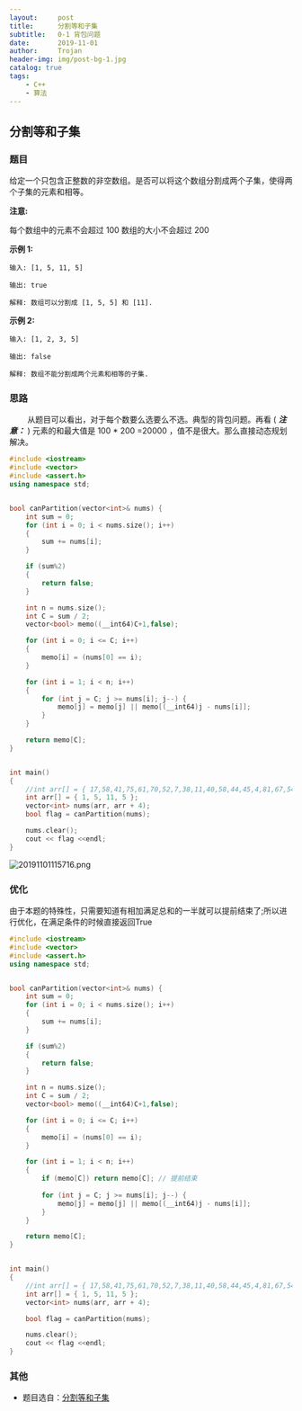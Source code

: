 ```yaml
---
layout:     post
title:      分割等和子集
subtitle:   0-1 背包问题
date:       2019-11-01
author:     Trojan
header-img: img/post-bg-1.jpg
catalog: true
tags:
    - C++
    - 算法
---
```

## 分割等和子集


### 题目
给定一个只包含正整数的非空数组。是否可以将这个数组分割成两个子集，使得两个子集的元素和相等。

**注意:**

每个数组中的元素不会超过 100
数组的大小不会超过 200

**示例 1:** 

```
输入: [1, 5, 11, 5]

输出: true

解释: 数组可以分割成 [1, 5, 5] 和 [11].
```

**示例 2:**   

```
输入: [1, 2, 3, 5]

输出: false

解释: 数组不能分割成两个元素和相等的子集.
```

### 思路
&emsp;&emsp; 从题目可以看出，对于每个数要么选要么不选。典型的背包问题。再看 ( ***注意：*** ) 元素的和最大值是 100 * 200 =20000 ，值不是很大。那么直接动态规划解决。

```C++
#include <iostream>
#include <vector>
#include <assert.h>
using namespace std;


bool canPartition(vector<int>& nums) {
	int sum = 0;
	for (int i = 0; i < nums.size(); i++)
	{
		sum += nums[i];	
	}

	if (sum%2)
	{
		return false;
	}

	int n = nums.size();
	int C = sum / 2;
	vector<bool> memo((__int64)C+1,false);

	for (int i = 0; i <= C; i++)
	{
		memo[i] = (nums[0] == i);
	}

	for (int i = 1; i < n; i++)
	{
		for (int j = C; j >= nums[i]; j--) {
			memo[j] = memo[j] || memo[(__int64)j - nums[i]];
		}
	}

	return memo[C];
}


int main()
{
	//int arr[] = { 17,58,41,75,61,70,52,7,38,11,40,58,44,45,4,81,67,54,79,80,15,3,14,16,9,66,69,41,72,37,28,3,33,90,56,12,72,49,35,22,49,27,49,82,41,77,100,82,18,95,24,51,37,2,34,82,70,53,73,32,90,98,81,22,73,76,79,40,27,62,45,96,36,15,63,28,54,88,63,37,58,9,62,98,93,72,99,53,91,29,61,31,11,42,20,35,50,68,10,86 };
	int arr[] = { 1, 5, 11, 5 };
	vector<int> nums(arr, arr + 4);
	bool flag = canPartition(nums);

	nums.clear();
	cout << flag <<endl;
}
```

![20191101115716.png](http://images.oulongxing.com//blog/20191101115716.png)

### 优化

由于本题的特殊性，只需要知道有相加满足总和的一半就可以提前结束了;所以进行优化，在满足条件的时候直接返回True

```C++
#include <iostream>
#include <vector>
#include <assert.h>
using namespace std;


bool canPartition(vector<int>& nums) {
	int sum = 0;
	for (int i = 0; i < nums.size(); i++)
	{
		sum += nums[i];	
	}

	if (sum%2)
	{
		return false;
	}

	int n = nums.size();
	int C = sum / 2;
	vector<bool> memo((__int64)C+1,false);

	for (int i = 0; i <= C; i++)
	{
		memo[i] = (nums[0] == i);
	}

	for (int i = 1; i < n; i++)
	{
		if (memo[C]) return memo[C]; // 提前结束
		
		for (int j = C; j >= nums[i]; j--) {
			memo[j] = memo[j] || memo[(__int64)j - nums[i]];
		}
	}

	return memo[C];
}


int main()
{
	//int arr[] = { 17,58,41,75,61,70,52,7,38,11,40,58,44,45,4,81,67,54,79,80,15,3,14,16,9,66,69,41,72,37,28,3,33,90,56,12,72,49,35,22,49,27,49,82,41,77,100,82,18,95,24,51,37,2,34,82,70,53,73,32,90,98,81,22,73,76,79,40,27,62,45,96,36,15,63,28,54,88,63,37,58,9,62,98,93,72,99,53,91,29,61,31,11,42,20,35,50,68,10,86 };
	int arr[] = { 1, 5, 11, 5 };
	vector<int> nums(arr, arr + 4);

	bool flag = canPartition(nums);

	nums.clear();
	cout << flag <<endl;
}
```


### 其他
- 题目选自：[分割等和子集](https://leetcode-cn.com/problems/partition-equal-subset-sum/)


